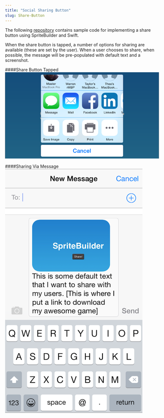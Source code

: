 ```yaml
---
title: "Social Sharing Button"
slug: Share-Button
---
```


The following [repository](https://github.com/orcudy/ShareButtonDemo) contains sample code for implementing a share button using SpriteBuilder and Swift.

When the share button is tapped, a number of options for sharing are available (these are set by the user). When a user chooses to share, when possible, the message will be pre-populated with default text and a screenshot.

####Share Button Tapped
![preview of share sheet](sharesheet.PNG)

####Sharing Via Message
![preview of message](message.PNG)

